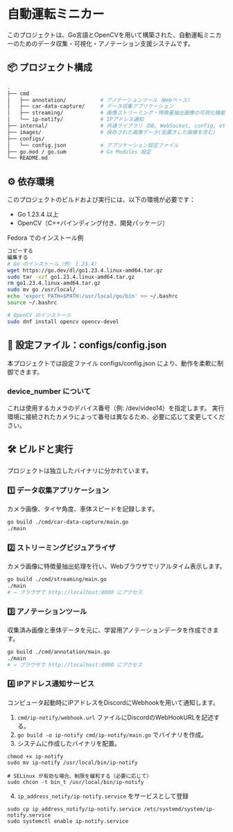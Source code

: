 # 自動運転ミニカー

このプロジェクトは、Go言語とOpenCVを用いて構築された、自動運転ミニカーのためのデータ収集・可視化・アノテーション支援システムです。

## 📦 プロジェクト構成

```bash
.
├── cmd
│   ├── annotation/           # アノテーションツール（Webベース）
│   ├── car-data-capture/     # データ収集アプリケーション
│   ├── streaming/            # 画像ストリーミング・特徴量抽出画像の可視化機能
│   └── ip-notify/            # IPアドレス通知
├── internal/                 # 共通ライブラリ（DB, WebSocket, config, etc）
├── images/                   # 保存された画像データ(仮置きした画像を含む)
├── configs/
│   └── config.json           # アプリケーション設定ファイル
├── go.mod / go.sum           # Go Modules 設定
└── README.md
```

## ⚙️ 依存環境

このプロジェクトのビルドおよび実行には、以下の環境が必要です：
* Go 1.23.4 以上
* OpenCV（C++バインディング付き、開発パッケージ）

Fedora でのインストール例
```bash
コピーする
編集する
# Go のインストール（例: 1.23.4）
wget https://go.dev/dl/go1.23.4.linux-amd64.tar.gz
sudo tar -xzf go1.23.4.linux-amd64.tar.gz
rm go1.23.4.linux-amd64.tar.gz
sudo mv go /usr/local/
echo 'export PATH=$PATH:/usr/local/go/bin' >> ~/.bashrc
source ~/.bashrc

# OpenCV のインストール
sudo dnf install opencv opencv-devel
```

## 🔧 設定ファイル：configs/config.json
本プロジェクトでは設定ファイル configs/config.json により、動作を柔軟に制御できます。

### device_number について
これは使用するカメラのデバイス番号（例: /dev/video14）を指定します。
実行環境に接続されたカメラによって番号は異なるため、必要に応じて変更してください。

## 🛠️ ビルドと実行
プロジェクトは独立したバイナリに分かれています。

### 1️⃣ データ収集アプリケーション
カメラ画像、タイヤ角度、車体スピードを記録します。

```bash
go build ./cmd/car-data-capture/main.go
./main
```

### 2️⃣ ストリーミングビジュアライザ
カメラ画像に特徴量抽出処理を行い、Webブラウザでリアルタイム表示します。

```bash
go build ./cmd/streaming/main.go
./main
# → ブラウザで http://localhost:8000 にアクセス
```

### 3️⃣ アノテーションツール
収集済み画像と車体データを元に、学習用アノテーションデータを作成できます。

```bash
go build ./cmd/annotation/main.go
./main
# → ブラウザで http://localhost:8000 にアクセス
```

### 4️⃣ IPアドレス通知サービス
コンピュータ起動時にIPアドレスをDiscordにWebhookを用いて通知します。

1. `cmd/ip-notify/webhook.url` ファイルにDiscordのWebHookURLを記述する。
2. `go build -o ip-notify cmd/ip-notify/main.go` でバイナリを作成。
3. システムに作成したバイナリを配置。
```
chmod +x ip-notify
sudo mv ip-notify /usr/local/bin/ip-notify

# SELinux が有効な場合、制限を緩和する（必要に応じて）
sudo chcon -t bin_t /usr/local/bin/ip-notify
```
4. `ip_address_notify/ip-notify.service` をサービスとして登録
```
sudo cp ip_address_notify/ip-notify.service /etc/systemd/system/ip-notify.service
sudo systemctl enable ip-notify.service
```
